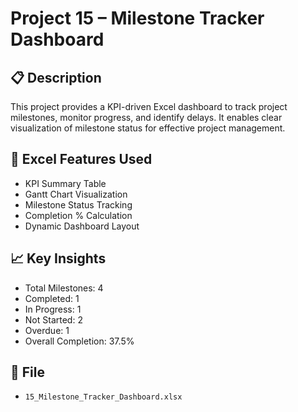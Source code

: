 # Project 15 – Milestone Tracker Dashboard

## 📋 Description
This project provides a KPI-driven Excel dashboard to track project milestones, monitor progress, and identify delays. It enables clear visualization of milestone status for effective project management.

## 🧠 Excel Features Used
- KPI Summary Table
- Gantt Chart Visualization
- Milestone Status Tracking
- Completion % Calculation
- Dynamic Dashboard Layout

## 📈 Key Insights
- Total Milestones: 4
- Completed: 1
- In Progress: 1
- Not Started: 2
- Overdue: 1
- Overall Completion: 37.5%

## 📁 File
- `15_Milestone_Tracker_Dashboard.xlsx`
